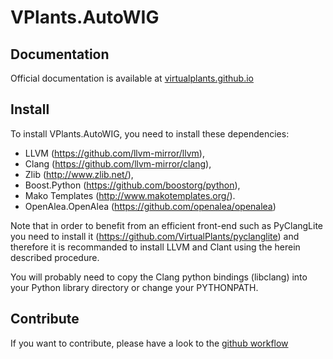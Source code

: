 # VPlants.AutoWIG

## Documentation

Official documentation is available at [virtualplants.github.io](http://virtualplants.github.io)

## Install

To install VPlants.AutoWIG, you need to install these dependencies:
  - LLVM (https://github.com/llvm-mirror/llvm),
  - Clang (https://github.com/llvm-mirror/clang),
  - Zlib (http://www.zlib.net/),
  - Boost.Python (https://github.com/boostorg/python),
  - Mako Templates (http://www.makotemplates.org/).
  - OpenAlea.OpenAlea (https://github.com/openalea/openalea)

Note that in order to benefit from an efficient front-end such as PyClangLite you need to install it (https://github.com/VirtualPlants/pyclanglite) and therefore it is recommanded to install LLVM and Clant using the herein described procedure.

You will probably need to copy the Clang python bindings (libclang) into your Python library directory or change your PYTHONPATH.

## Contribute

If you want to contribute, please have a look to the [github workflow](http://virtualplants.github.io/contribute/devel/git-workflow.html)
